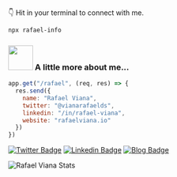 👇 Hit in your terminal to connect with me.
```bash
npx rafael-info
```


### <img src="https://media.giphy.com/media/VgCDAzcKvsR6OM0uWg/giphy.gif" width="50"> A little more about me... 

```javascript
app.get("/rafael", (req, res) => {
  res.send({
    name: "Rafael Viana",
    twitter: "@vianarafaelds",
    linkedin: "/in/rafael-viana",
    website: "rafaelviana.io"
  })
})
```

[![Twitter Badge](https://img.shields.io/badge/-Twitter-1ca0f1?style=flat-square&labelColor=1ca0f1&logo=twitter&logoColor=white&link=https://twitter.com/vianarafaelds)](https://twitter.com/vianarafaelds)
[![Linkedin Badge](https://img.shields.io/badge/-LinkedIn-blue?style=flat-square&logo=Linkedin&logoColor=white&link=https://www.linkedin.com/in/rafael-viana)](https://www.linkedin.com/in/rafael-viana)
[![Blog Badge](https://img.shields.io/badge/Blog-0b4364??style=flat-square&logo=JavaScript&logoColor=white&link=https://www.rafaelviana.io)](https://www.rafaelviana.io)


<img alt="Rafael Viana Stats" src="https://github-readme-stats.vianarafael.vercel.app/api?username=vianarafael&show_icons=true&hide__border=true" />
<!-- 
![](https://img.shields.io/badge/Code-JavaScript-informational?style=flat&logo=javascript&logoColor=white)
![](https://img.shields.io/badge/Code-NodeJS-informational?style=flat&logo=node.js&logoColor=white)

![](https://img.shields.io/badge/Code-ReactJS-informational?style=flat&logo=react&logoColor=white)
![](https://img.shields.io/badge/Code-NextJS-informational?style=flat&logo=next.js&logoColor=white)

![](https://img.shields.io/badge/Code-Python-informational?style=flat&logo=python&logoColor=white)
![](https://img.shields.io/badge/Code-TypeScript-informational?style=flat&logo=typescript&logoColor=white)

![](https://img.shields.io/badge/Tools-Redux-informational?style=flat&logo=redux&logoColor=white)
![](https://img.shields.io/badge/Tools-GraphQL-informational?style=flat&logo=graphql&logoColor=white)

![](https://img.shields.io/badge/Tools-AWS-informational?style=flat&logo=amazon&logoColor=white)
![](https://img.shields.io/badge/Tools-Docker-informational?style=flat&logo=docker&logoColor=white)

![](https://img.shields.io/badge/Shell-Bash-informational?style=flat&logo=gnu-bash&logoColor=white)
![](https://img.shields.io/badge/DB-PostgreSQL-informational?style=flat&logo=postgresql&logoColor=white)

![](https://img.shields.io/badge/OS-Linux-informational?style=flat&logo=linux&logoColor=white)
![](https://img.shields.io/badge/OS-Mac-informational?style=flat&logo=apple&logoColor=white)

![](https://img.shields.io/badge/Editor-VisualStudioCode-informational?style=flat&logo=visual-studio-code&logoColor=white)
![](https://img.shields.io/badge/Editor-Vim-informational?style=flat&logo=vim&logoColor=white) -->

